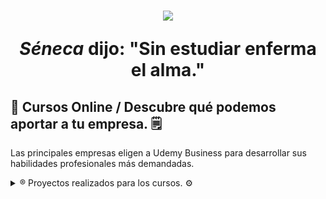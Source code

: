 <h1 align="center"><img src="https://nichefacts.com/wp-content/uploads/2018/07/udemy-logo-2.jpg" ><span><p> <cite>Séneca</cite> dijo: "Sin estudiar enferma el alma." </p></span> </h1>

 <div>
  <h2>📰 
Cursos Online / Descubre qué podemos aportar a tu empresa. 🗒️</h2>
 <p align-text="justify">Las principales empresas eligen a Udemy Business para desarrollar sus habilidades profesionales más demandadas.</p>
 </div>


<details>
  <summary>®️ Proyectos realizados para los cursos. ⚙️</summary>

### 📲 Curso I. 💻!!
- 🏵️P1.
- ✅P2
- 💱P3
- 📝P4
- 🗂️P5

### 📲 Curso II. 💻!!
- 🏵️P1.
- ✅P2
- 💱P3
- 📝P4
- 🗂️P5
</details>
